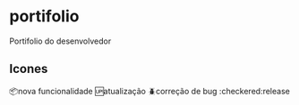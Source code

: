 # portifolio
Portifolio do desenvolvedor 

## Icones

:package:nova funcionalidade
:up:atualização 
:beetle:correção de bug
:checkered:release